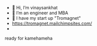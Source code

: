 - 👋 Hi, I’m vinaysankhat
- 👀 I’m an engineer and MBA
- 🌱 I have my start up "Tromagnet"
- https://tromagnet.mailchimpsites.com/
- 
<!---
vinaysankhat/vinaysankhat is a ✨ special ✨ repository because its `README.md` (this file) appears on your GitHub profile.
You can click the Preview link to take a look at your changes.
--->
ready for kamehameha
